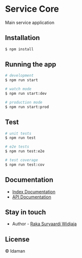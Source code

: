 # Service Core
Main service application

## Installation

```bash
$ npm install
```

## Running the app

```bash
# development
$ npm run start

# watch mode
$ npm run start:dev

# production mode
$ npm run start:prod
```

## Test

```bash
# unit tests
$ npm run test

# e2e tests
$ npm run test:e2e

# test coverage
$ npm run test:cov
```

## Documentation
- [Index Documentation](doc/README.md)
- [API Documentation](doc/api/README.md)

## Stay in touch
- Author - [Raka Suryaardi Widjaja](https://idaman.id)

## License

&copy; Idaman
